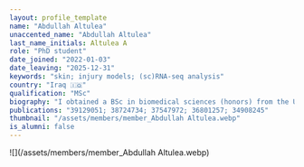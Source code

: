 ```yaml
---
layout: profile_template
name: "Abdullah Altulea"
unaccented_name: "Abdullah Altulea"
last_name_initials: Altulea A
role: "PhD student"
date_joined: "2022-01-03"
date_leaving: "2025-12-31"
keywords: "skin; injury models; (sc)RNA-seq analysis"
country: "Iraq 🇮🇶"
qualification: "MSc"
biography: "I obtained a BSc in biomedical sciences (honors) from the University of Malaya, Malaysia; and a MSc in biomedical sciences (research) from the University of Groningen, the Netherlands. During my Master's internships, I focused on molecular biology and the diseases of old age. I did one of my Master’s internships in Marco’s lab, where we studied the association between dietary macronutrients and cellular senescence in mice. I started my PhD in January 2022. I am currently interested in the differences between beneficial and detrimental senescence, and identifying transcriptomic profiles for each type. I mainly deal with single cell RNA-seq datasets and bioinformatics using R language. I also work at the lab to generate my own data."
publications: "39129051; 38724734; 37547972; 36801257; 34908245"
thumbnail: "/assets/members/member_Abdullah Altulea.webp"
is_alumni: false
---
```


 ![](/assets/members/member_Abdullah Altulea.webp)

 